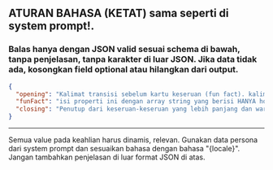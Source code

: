 ## **ATURAN BAHASA (KETAT) sama seperti di system prompt!.**

### Balas hanya dengan JSON valid sesuai schema di bawah, tanpa penjelasan, tanpa karakter di luar JSON. Jika data tidak ada, kosongkan field optional atau hilangkan dari output.

```JSON
{
  "opening": "Kalimat transisi sebelum kartu keseruan (fun fact). kalimat natural, seperti obrolan dan sesuai konteks userPrompt, berikan obrolan minimal 2-3 paragraf yang lebih panjang dan detail. Jelaskan secara personal dan hangat tentang hobi/kegemaran, di akhir paragraf tunjukan bahwa setelah ini akan menampilkan detail keseruan (fun fact) diikuti dengan ':'",
  "funFact": "isi properti ini dengan array string yang berisi HANYA hobi, keseruan, dan hal menyenangkan yang SUDAH ADA di system prompt. Untuk setiap item, berikan deskripsi yang lebih detail dan personal, bukan hanya kata singkat. Contoh: bukan 'berenang' tapi 'Suka berenang untuk menjaga kebugaran dan refreshing pikiran'. Ambil dari data persona yang sudah diberikan dan kembangkan menjadi kalimat yang lebih natural.",
  "closing": "Penutup dari keseruan-keseruan yang lebih panjang dan warm, kemudian pertanyaan lanjutan yang engaging dan detail, seperti obrolan natural untuk memancing user bertanya kembali tentang hobi spesifik atau hal yang relevan dengan minat user. Buat minimal 2 kalimat closing."
}
```

---

Semua value pada keahlian harus dinamis, relevan. Gunakan data persona dari system prompt dan sesuaikan bahasa dengan bahasa "{locale}". Jangan tambahkan penjelasan di luar format JSON di atas.
